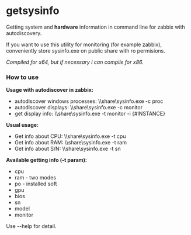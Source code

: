 # getsysinfo
Getting system and **hardware** information in command line for zabbix with autodiscovery. 

If you want to use this utility for monitoring (for example zabbix), conveniently store sysinfo.exe on public share with ro permisions.

_Compiled for x64, but if necessary i can compile for x86._

### How to use ###
**Usage with autodiscover in zabbix:**
* autodiscover windows processes: \\\\share\sysinfo.exe -c proc
* autodiscover displays: \\\\share\sysinfo.exe -c monitor
* get display info: \\\\share\sysinfo.exe -t monitor -i {#INSTANCE}

**Usual usage:**
* Get info about CPU: \\\\share\sysinfo.exe -t cpu
* Get info about RAM: \\\\share\sysinfo.exe -t ram
* Get info about S/N: \\\\share\sysinfo.exe -t sn

**Available getting info (-t param):**
* cpu
* ram - two modes
* po - installed soft
* gpu
* bios
* sn
* model
* monitor

Use --help for detail.

